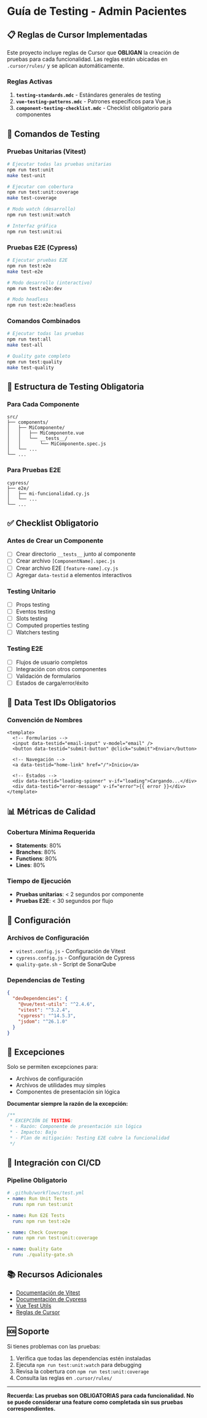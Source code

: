 # Guía de Testing - Admin Pacientes

## 📋 Reglas de Cursor Implementadas

Este proyecto incluye reglas de Cursor que **OBLIGAN** la creación de pruebas para cada funcionalidad. Las reglas están ubicadas en `.cursor/rules/` y se aplican automáticamente.

### Reglas Activas

1. **`testing-standards.mdc`** - Estándares generales de testing
2. **`vue-testing-patterns.mdc`** - Patrones específicos para Vue.js
3. **`component-testing-checklist.mdc`** - Checklist obligatorio para componentes

## 🚀 Comandos de Testing

### Pruebas Unitarias (Vitest)

```bash
# Ejecutar todas las pruebas unitarias
npm run test:unit
make test-unit

# Ejecutar con cobertura
npm run test:unit:coverage
make test-coverage

# Modo watch (desarrollo)
npm run test:unit:watch

# Interfaz gráfica
npm run test:unit:ui
```

### Pruebas E2E (Cypress)

```bash
# Ejecutar pruebas E2E
npm run test:e2e
make test-e2e

# Modo desarrollo (interactivo)
npm run test:e2e:dev

# Modo headless
npm run test:e2e:headless
```

### Comandos Combinados

```bash
# Ejecutar todas las pruebas
npm run test:all
make test-all

# Quality gate completo
npm run test:quality
make test-quality
```

## 📁 Estructura de Testing Obligatoria

### Para Cada Componente

```
src/
├── components/
│   ├── MiComponente/
│   │   ├── MiComponente.vue
│   │   └── __tests__/
│   │       └── MiComponente.spec.js
│   └── ...
└── ...
```

### Para Pruebas E2E

```
cypress/
├── e2e/
│   ├── mi-funcionalidad.cy.js
│   └── ...
└── ...
```

## ✅ Checklist Obligatorio

### Antes de Crear un Componente

- [ ] Crear directorio `__tests__` junto al componente
- [ ] Crear archivo `[ComponentName].spec.js`
- [ ] Crear archivo E2E `[feature-name].cy.js`
- [ ] Agregar `data-testid` a elementos interactivos

### Testing Unitario

- [ ] Props testing
- [ ] Eventos testing
- [ ] Slots testing
- [ ] Computed properties testing
- [ ] Watchers testing

### Testing E2E

- [ ] Flujos de usuario completos
- [ ] Integración con otros componentes
- [ ] Validación de formularios
- [ ] Estados de carga/error/éxito

## 🎯 Data Test IDs Obligatorios

### Convención de Nombres

```vue
<template>
  <!-- Formularios -->
  <input data-testid="email-input" v-model="email" />
  <button data-testid="submit-button" @click="submit">Enviar</button>

  <!-- Navegación -->
  <a data-testid="home-link" href="/">Inicio</a>

  <!-- Estados -->
  <div data-testid="loading-spinner" v-if="loading">Cargando...</div>
  <div data-testid="error-message" v-if="error">{{ error }}</div>
</template>
```

## 📊 Métricas de Calidad

### Cobertura Mínima Requerida

- **Statements**: 80%
- **Branches**: 80%
- **Functions**: 80%
- **Lines**: 80%

### Tiempo de Ejecución

- **Pruebas unitarias**: < 2 segundos por componente
- **Pruebas E2E**: < 30 segundos por flujo

## 🔧 Configuración

### Archivos de Configuración

- `vitest.config.js` - Configuración de Vitest
- `cypress.config.js` - Configuración de Cypress
- `quality-gate.sh` - Script de SonarQube

### Dependencias de Testing

```json
{
  "devDependencies": {
    "@vue/test-utils": "^2.4.6",
    "vitest": "^3.2.4",
    "cypress": "^14.5.3",
    "jsdom": "^26.1.0"
  }
}
```

## 🚨 Excepciones

Solo se permiten excepciones para:

- Archivos de configuración
- Archivos de utilidades muy simples
- Componentes de presentación sin lógica

**Documentar siempre la razón de la excepción:**

```javascript
/**
 * EXCEPCIÓN DE TESTING:
 * - Razón: Componente de presentación sin lógica
 * - Impacto: Bajo
 * - Plan de mitigación: Testing E2E cubre la funcionalidad
 */
```

## 🔄 Integración con CI/CD

### Pipeline Obligatorio

```yaml
# .github/workflows/test.yml
- name: Run Unit Tests
  run: npm run test:unit

- name: Run E2E Tests
  run: npm run test:e2e

- name: Check Coverage
  run: npm run test:unit:coverage

- name: Quality Gate
  run: ./quality-gate.sh
```

## 📚 Recursos Adicionales

- [Documentación de Vitest](https://vitest.dev/)
- [Documentación de Cypress](https://docs.cypress.io/)
- [Vue Test Utils](https://test-utils.vuejs.org/)
- [Reglas de Cursor](.cursor/rules/)

## 🆘 Soporte

Si tienes problemas con las pruebas:

1. Verifica que todas las dependencias estén instaladas
2. Ejecuta `npm run test:unit:watch` para debugging
3. Revisa la cobertura con `npm run test:unit:coverage`
4. Consulta las reglas en `.cursor/rules/`

---

**Recuerda: Las pruebas son OBLIGATORIAS para cada funcionalidad. No se puede considerar una feature como completada sin sus pruebas correspondientes.**
